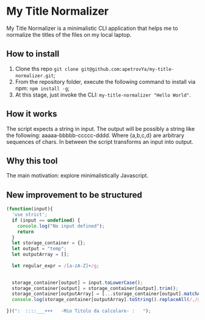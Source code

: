 # My Title Normalizer

My Title Normalizer is a minimalistic CLI application that helps
me to normalize the titles of the files on my local laptop.

## How to install

1. Clone ths repo `git clone git@github.com:apetrovYa/my-title-normalizer.git`;
2. From the repository folder, execute the following command to install via npm:
   `npm install -g`;
3. At this stage, just invoke the CLI: `my-title-normalizer "Hello World"`.

## How it works

The script expects a string in input. The output will be possibly
a string like the following: aaaaa-bbbbb-ccccc-dddd.
Where {a,b,c,d} are arbitrary sequences of chars.
In between the script transforms an input into output.

## Why this tool

The main motivation: explore minimalistically Javascript.

## New improvement to be structured

```javascript
(function(input){
  'use strict';
  if (input == undefined) {
    console.log("No input defined");
    return 
  }
  let storage_container = {};
  let output = "temp";
  let outputArray = [];
  
  let regular_expr = /[a-zA-Z]+/g;

  
  storage_container[output] = input.toLowerCase();
  storage_container[output] = storage_container[output].trim();
  storage_container[outputArray] = [...storage_container[output].matchAll(regular_expr)];
  console.log(storage_container[outputArray].toString().replaceAll(/,/g , "-" ));
  
})(":  ::::___+++   -Mio Titolo da calcolare- :   ");
```
